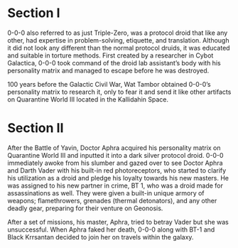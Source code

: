 # Section I

0-0-0 also referred to as just Triple-Zero, was a protocol droid that like any other, had expertise in problem-solving, etiquette, and translation.
Although it did not look any different than the normal protocol druids, it was educated and suitable in torture methods.
First created by a researcher in Cybot Galactica, 0-0-0 took command of the droid lab assistant’s body with his personality matrix and managed to escape before he was destroyed.

100 years before the Galactic Civil War, Wat Tambor obtained 0-0-0’s personality matrix to research it, only to fear it and send it like other artifacts on Quarantine World III located in the Kallidahin Space.

# Section II

After the Battle of Yavin, Doctor Aphra acquired his personality matrix on Quarantine World III and inputted it into a dark silver protocol droid.
0-0-0 immediately awoke from his slumber and gazed over to see Doctor Aphra and Darth Vader with his built-in red photoreceptors, who started to clarify his utilization as a droid and pledge his loyalty towards his new masters.
He was assigned to his new partner in crime, BT 1, who was a droid made for assassinations as well.
They were given a built-in unique armory of weapons; flamethrowers, grenades (thermal detonators), and any other deadly gear, preparing for their venture on Geonosis.

After a set of missions, his master, Aphra, tried to betray Vader but she was unsuccessful.
When Aphra faked her death, 0-0-0 along with BT-1 and Black Krrsantan decided to join her on travels within the galaxy.
